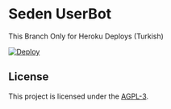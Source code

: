 Seden UserBot
==

This Branch Only for Heroku Deploys (Turkish)

[![Deploy](https://www.herokucdn.com/deploy/button.svg)](https://heroku.com/deploy?template=https://github.com/TeamDerUntergang/Telegram-SedenUserBot/tree/ecem)

## License

This project is licensed under the [AGPL-3](https://www.gnu.org/licenses/agpl-3.0.html).
